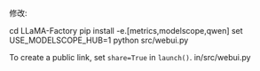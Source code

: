 
修改:

cd LLaMA-Factory
pip install -e.[metrics,modelscope,qwen]
set USE_MODELSCOPE_HUB=1
python src/webui.py

To create a public link, set `share=True` in `launch()`. in/src/webui.py


